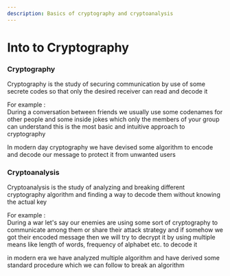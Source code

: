 ```yaml
---
description: Basics of cryptography and cryptoanalysis
---
```


# Into to Cryptography

### Cryptography

Cryptography is the study of securing communication by use of some secrete codes so that only the desired receiver can read and decode it&#x20;

For example : \
During a conversation between friends we usually use some codenames for other people and some inside jokes which only the members of your group can understand this is the most basic and intuitive approach to cryptography&#x20;

In modern day cryptography we have devised some algorithm to encode and decode our message to protect it from unwanted users&#x20;

### Cryptoanalysis

Cryptoanalysis is the study of analyzing and breaking different cryptography algorithm and finding a way to decode them without knowing the actual key&#x20;

For example : \
During a war let's say our enemies are using some sort of cryptography to communicate among them or share their attack strategy and if somehow we got their encoded message then we will try to decrypt it by using multiple means like length of words, frequency of alphabet etc. to decode it&#x20;

in modern era we have analyzed multiple algorithm and have derived some standard procedure which we can follow to break an algorithm&#x20;
